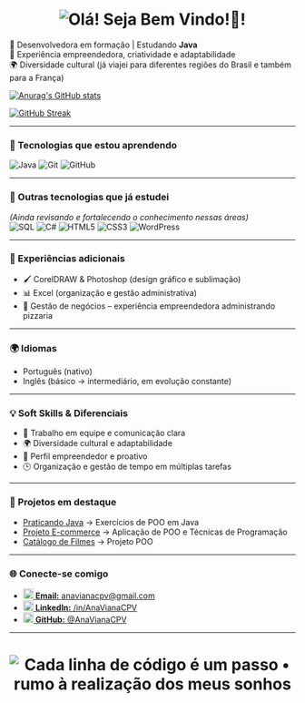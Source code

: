 <h1 align="center">
  <img
    src="https://readme-typing-svg.herokuapp.com/?font=Righteous&size=28&duration=4000&pause=150&center=true&vCenter=true&width=650&height=80&color=FFD700&multiline=true&lines=Ol%C3%A1!%20%F0%9F%91%8B;Me%20chamo%20Ana%20Viana!"
    alt="Olá! Seja Bem Vindo!👋!"
  />
</h1>

🎯 Desenvolvedora em formação | Estudando **Java** <br>
🚀 Experiência empreendedora, criatividade e adaptabilidade  <br>
🌍 Diversidade cultural (já viajei para diferentes regiões do Brasil e também para a França)


[![Anurag's GitHub stats](https://github-readme-stats.vercel.app/api?username=AnaVianaCPV&show_icons=true)](https://github.com/AnaVianaCPV/github-readme-stats)
<!-- [![Top Langs](https://github-readme-stats.vercel.app/api/top-langs/?username=AnaVianaCPV&layout=compact&langs_count=6)](https://github.com/anuraghazra/github-readme-stats) -->
[![GitHub Streak](https://github-readme-streak-stats.herokuapp.com?user=AnaVianaCPV&theme=default)](https://git.io/streak-stats) 

---

### 🚀 Tecnologias que estou aprendendo
![Java](https://img.shields.io/badge/Java-ED8B00?style=for-the-badge&logo=java&logoColor=white)
![Git](https://img.shields.io/badge/Git-F05032?style=for-the-badge&logo=git&logoColor=white)
![GitHub](https://img.shields.io/badge/GitHub-181717?style=for-the-badge&logo=github&logoColor=white)

---

### 📌 Outras tecnologias que já estudei
*(Ainda revisando e fortalecendo o conhecimento nessas áreas)*  
![SQL](https://img.shields.io/badge/SQL-003B57?style=for-the-badge&logo=database&logoColor=white)
![C#](https://img.shields.io/badge/C%23-239120?style=for-the-badge&logo=c-sharp&logoColor=white)
![HTML5](https://img.shields.io/badge/HTML5-E34F26?style=for-the-badge&logo=html5&logoColor=white)
![CSS3](https://img.shields.io/badge/CSS3-1572B6?style=for-the-badge&logo=css3&logoColor=white)
![WordPress](https://img.shields.io/badge/WordPress-21759B?style=for-the-badge&logo=wordpress&logoColor=white)

---

### 🎨 Experiências adicionais
- 🖌️ CorelDRAW & Photoshop (design gráfico e sublimação)  <br>
- 📊 Excel (organização e gestão administrativa)  <br>
- 🍕 Gestão de negócios – experiência empreendedora administrando pizzaria  

---

### 🌍 Idiomas
- Português (nativo)  <br>
- Inglês (básico → intermediário, em evolução constante)    

---

### 💡 Soft Skills & Diferenciais<br>
- 🤝 Trabalho em equipe e comunicação clara  <br>
- 🌍 Diversidade cultural e adaptabilidade  <br>
- 💼 Perfil empreendedor e proativo  <br>
- 🕒 Organização e gestão de tempo em múltiplas tarefas  

---

### 📌 Projetos em destaque<br>
- [Praticando Java](https://github.com/AnaVianaCPV/PraticandoJava) → Exercícios de POO em Java  <br>
- [Projeto E-commerce](https://github.com/AnaVianaCPV/Projeto_ecommerce) → Aplicação de POO e Técnicas de Programação <br>
- [Catálogo de Filmes](https://github.com/AnaVianaCPV/Catalogo-Filmes) → Projeto POO  

---

### 🌐 Conecte-se comigo
- <a href="mailto:anavianacpv@gmail.com"><img src="https://skillicons.dev/icons?i=gmail" height="18" /> <b>Email:</b> anavianacpv@gmail.com</a>
- <a href="https://www.linkedin.com/in/AnaVianaCPV" target="_blank" rel="noopener noreferrer"><img src="https://skillicons.dev/icons?i=linkedin" height="18" /> <b>LinkedIn:</b> /in/AnaVianaCPV</a>
- <a href="https://github.com/AnaVianaCPV" target="_blank" rel="noopener noreferrer"><img src="https://skillicons.dev/icons?i=github" height="18" /> <b>GitHub:</b> @AnaVianaCPV</a>

---
<h1 align="center">
  <img
    src="https://readme-typing-svg.herokuapp.com/?font=Righteous&size=28&duration=4000&pause=150&center=true&vCenter=true&width=950&height=90&color=FFD700&multiline=true&lines=%E2%9C%A8%20Cada%20linha%20de%20c%C3%B3digo%20%C3%A9%20um%20passo;rumo%20%C3%A0%20realiza%C3%A7%C3%A3o%20dos%20meus%20sonhos%20%E2%9C%A8!"
    alt="Cada linha de código é um passo • rumo à realização dos meus sonhos"
  />
</h1>

